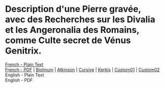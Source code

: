 # Description d'une Pierre gravée, avec des Recherches sur les Divalia et les Angeronalia des Romains, comme Culte secret de Vénus Genitrix.

[French - Plain Text](full-text-french.md)  
[French - PDF](https://cdn.solaranamnesis.com/JulesSichel/Venus/sichel-recherches-divalia-angeronalia-french-1846.pdf) | [Biolinum](https://cdn.solaranamnesis.com/JulesSichel/Venus/sichel-recherches-divalia-angeronalia-french-1846-biolinum.pdf) | [Atkinson](https://cdn.solaranamnesis.com/JulesSichel/Venus/sichel-recherches-divalia-angeronalia-french-1846-atkinson.pdf) | [Cursive](https://cdn.solaranamnesis.com/JulesSichel/Venus/sichel-recherches-divalia-angeronalia-french-1846-frcursive.pdf) | [Kerkis](https://cdn.solaranamnesis.com/JulesSichel/Venus/sichel-recherches-divalia-angeronalia-french-1846-kerkis.pdf) | [Custom01](https://cdn.solaranamnesis.com/JulesSichel/Venus/sichel-recherches-divalia-angeronalia-french-1846-custom01.pdf) | [Custom02](https://cdn.solaranamnesis.com/JulesSichel/Venus/sichel-recherches-divalia-angeronalia-french-1846-custom02.pdf)  
English - Plain Text  
English - PDF  
